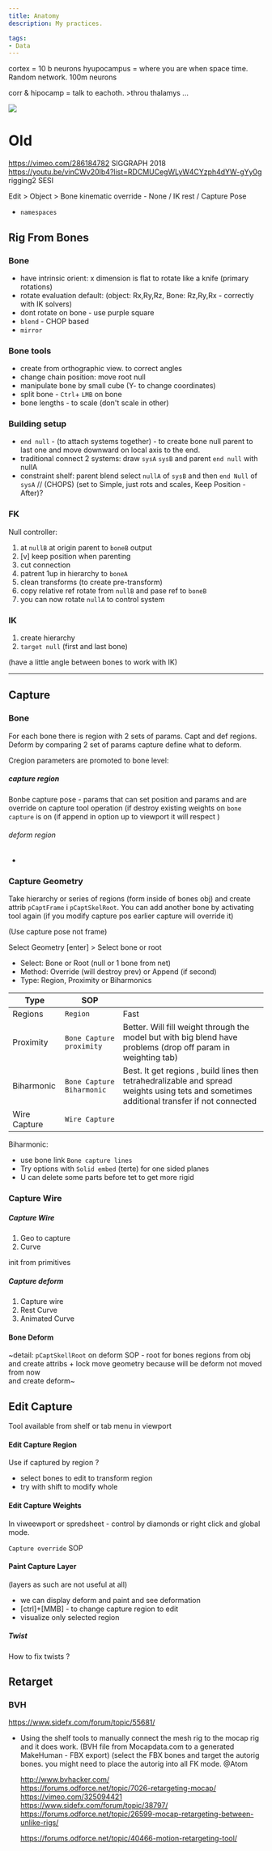 ```yaml
---
title: Anatomy
description: My practices.

tags:
- Data
---
```


cortex = 10 b neurons
hyupocampus = where you are when space time. Random network. 100m neurons

corr & hipocamp = talk to eachoth.  >throu thalamys ...



![](/src/art/anatomy.jpg)  



# Old


https://vimeo.com/286184782 SIGGRAPH 2018  
https://youtu.be/vinCWv20Ib4?list=RDCMUCegWLyW4CYzph4dYW-gYy0g rigging2 SESI  

Edit > Object > Bone kinematic override - None / IK rest / Capture Pose



   - `namespaces`  


## Rig From Bones
### Bone
- have intrinsic orient: x dimension is flat to rotate like a knife (primary rotations)
- rotate evaluation default: (object: Rx,Ry,Rz, Bone: Rz,Ry,Rx - correctly with IK solvers)  
- dont rotate on bone - use purple square  
- `blend` - CHOP based
- `mirror`  

### Bone tools
- create from orthographic view. to correct angles
- change chain position: move root null
- manipulate bone by small cube (Y- to change coordinates)
- split bone - `Ctrl`+ `LMB` on bone
- bone lengths - to scale (don't scale in other)

### Building setup
- `end null` - (to attach systems together) - to create bone null parent to last one and move downward on local axis to the end.
- traditional connect 2 systems: draw `sysA` `sysB` and parent `end null` with nullA
- constraint shelf: parent blend select `nullA` of `sysB` and then `end Null` of `sysA`  // (CHOPS) (set to Simple, just rots and scales, Keep Position - After)?

### FK
Null controller:  
1. at `nullB` at origin parent to `boneB` output   
2. [v] keep position when parenting   
3. cut connection  
4. patrent 1up in hierarchy to `boneA`  
5. clean transforms (to create pre-transform)   
6. copy relative ref rotate from `nullB` and pase ref to `boneB`  
7. you can now rotate `nullA` to control system  

### IK
1. create hierarchy  
2. `target null` (first and last bone)   

(have a little angle between bones to work with IK)


---

## Capture



### Bone
For each bone there is region with 2 sets of params. Capt and def regions. Deform by comparing 2 set of params capture define what to deform.

Cregion parameters are promoted to bone level:
##### capture region
Bonbe capture pose - params that can set position and params and are override on capture tool operation (if destroy existing weights on `bone capture` is on (if append in option up to viewport it will respect )
###### deform region  
-  

### Capture  Geometry
Take hierarchy or series of regions (form inside of bones obj) and create attrib `pCaptFrame` i `pCaptSkelRoot`. You can add another bone by activating tool again  (if you modify capture pos earlier capture will override it)

(Use capture pose not frame)




Select Geometry [enter] > Select bone or root


- Select: Bone or Root (null or 1 bone from net)  
- Method: Override (will destroy prev) or Append (if second)  
- Type: Region, Proximity or Biharmonics

| Type | SOP ||
| - | -| -|
Regions | `Region` | Fast  
Proximity | `Bone Capture proximity` |  Better. Will fill weight through the model but with big blend have problems (drop off param in weighting tab)
Biharmonic | `Bone Capture Biharmonic`| Best. It get regions , build lines then tetrahedralizable and spread weights using tets and sometimes additional transfer if not connected
Wire Capture | `Wire Capture` | |

Biharmonic:  
- use bone link `Bone capture lines`
- Try options with `Solid embed` (terte) for one sided planes
- U can delete some parts before tet to get more rigid  

### Capture Wire

##### Capture Wire
1) Geo to capture      
2) Curve   

init from primitives

##### Capture deform
1) Capture wire
2) Rest Curve
3) Animated Curve




#### Bone Deform
~detail: `pCaptSkellRoot` on deform SOP - root for bones
regions from obj and create attribs + lock move geometry because will be deform not moved from now  
and create deform~  

## Edit Capture
Tool available  from shelf or tab menu in viewport


#### Edit Capture Region
Use if captured by region ?

- select bones to edit to transform region
- try with shift  to modify whole  

#### Edit Capture Weights
In viweewport or spredsheet -  control by diamonds or right click and global  mode.

`Capture override` SOP

#### Paint Capture Layer
(layers as such are not useful at all)   

- we can display deform and paint and see deformation
- [ctrl]+[MMB] - to change capture region to edit
- visualize only selected region  



##### Twist
How to fix twists ?

## Retarget

### BVH
https://www.sidefx.com/forum/topic/55681/
- Using the shelf tools to manually connect the mesh rig to the mocap rig and it does work. (BVH file from Mocapdata.com to a generated MakeHuman - FBX export) (select the FBX bones and target the autorig bones. you might need to place the autorig into all FK mode. @Atom



   http://www.bvhacker.com/  
   https://forums.odforce.net/topic/7026-retargeting-mocap/  
   https://vimeo.com/325094421  
   https://www.sidefx.com/forum/topic/38797/
   https://forums.odforce.net/topic/26599-mocap-retargeting-between-unlike-rigs/

   https://forums.odforce.net/topic/40466-motion-retargeting-tool/
